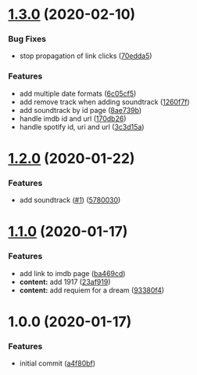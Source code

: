 # [1.3.0](https://github.com/believer/soundtrackdb/compare/v1.2.0...v1.3.0) (2020-02-10)


### Bug Fixes

* stop propagation of link clicks ([70edda5](https://github.com/believer/soundtrackdb/commit/70edda592af88070088aa93e08ba8ae6d61e9d2f))


### Features

* add multiple date formats ([6c05cf5](https://github.com/believer/soundtrackdb/commit/6c05cf5b6082c7192570f2dbf623f969f9af2cb4))
* add remove track when adding soundtrack ([1260f7f](https://github.com/believer/soundtrackdb/commit/1260f7f6d2e16d0cb00fa940a13c07377541f3c3))
* add soundtrack by id page ([8ae739b](https://github.com/believer/soundtrackdb/commit/8ae739b4d4bb7b3ff253a84b156a7dc0d43084ea))
* handle imdb id and url ([170db26](https://github.com/believer/soundtrackdb/commit/170db2683c9f6a6909299690d0d50f9fd8d3a9a4))
* handle spotify id, uri and url ([3c3d15a](https://github.com/believer/soundtrackdb/commit/3c3d15ab03afba676a51c816943fd2d46af3f64b))

# [1.2.0](https://github.com/believer/soundtrackdb/compare/v1.1.0...v1.2.0) (2020-01-22)


### Features

* add soundtrack ([#1](https://github.com/believer/soundtrackdb/issues/1)) ([5780030](https://github.com/believer/soundtrackdb/commit/5780030b6a7e5c26026f36f5694baca0ca0af82e))

# [1.1.0](https://github.com/believer/soundtrackdb/compare/v1.0.0...v1.1.0) (2020-01-17)


### Features

* add link to imdb page ([ba469cd](https://github.com/believer/soundtrackdb/commit/ba469cd40f7f8f39e569eafc49c9e1e698f2429e))
* **content:** add 1917 ([23af919](https://github.com/believer/soundtrackdb/commit/23af9192053b10d12471b4944163fe92a3b1bf2a))
* **content:** add requiem for a dream ([93380f4](https://github.com/believer/soundtrackdb/commit/93380f4b9daf4ef3f06fcbc942c1d0b07d4dbcdc))

# 1.0.0 (2020-01-17)


### Features

* initial commit ([a4f80bf](https://github.com/believer/soundtrackdb/commit/a4f80bf79828ac775d853b21019a041b7f23de0d))
